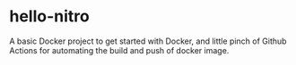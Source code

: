 # hello-nitro
A basic Docker project to get started with Docker, and little pinch of Github Actions for automating the build and push of docker image.
